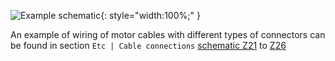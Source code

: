 ![Example schematic](../img/TGZ-S-48-50_100_RI_schematic.webp){: style="width:100%;" }

An example of wiring of motor cables with different types of connectors can be found in section `Etc | Cable connections` [schematic Z21](../../../ETC/TGcable/md/description.md#Z21) to [Z26](../../../ETC/TGcable/md/description.md#Z26)
